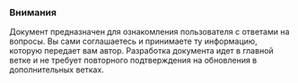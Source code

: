 ### Внимания
Документ предназначен для ознакомления пользователя с ответами на вопросы.
Вы сами соглашаетесь и принимаете ту информацию, которую передает вам автор. 
Разработка документа идет в главной ветке и не требует повторного подтверждения на обновления в дополнительных ветках.

